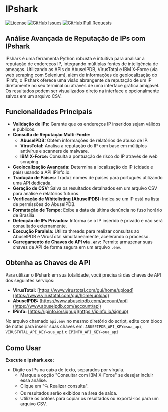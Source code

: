 # IPshark

[![License](https://img.shields.io/badge/license-MIT-blue.svg)](LICENSE)
[![GitHub Issues](https://img.shields.io/github/issues/alexsilva-sh/IP-Shark)](https://github.com/alexsilva-sh/IP-Shark/issues)
[![GitHub Pull Requests](https://img.shields.io/github/issues-pr/alexsilva-sh/IP-Shark)](https://github.com/alexsilva-sh/IP-Shark/pulls)

## Análise Avançada de Reputação de IPs com IPshark

IPshark é uma ferramenta Python robusta e intuitiva para analisar a reputação de endereços IP, integrando múltiplas fontes de inteligência de ameaças. Utilizando as APIs do AbuseIPDB, VirusTotal e IBM X-Force (via web scraping com Selenium), além de informações de geolocalização do IPinfo, o IPshark oferece uma visão abrangente da reputação de um IP diretamente no seu terminal ou através de uma interface gráfica amigável. Os resultados podem ser visualizados direto na interface e opcionalmente salvos em um arquivo CSV.

## Funcionalidades Principais

* **Validação de IPs:** Garante que os endereços IP inseridos sejam válidos e públicos.
* **Consulta de Reputação Multi-Fonte:**
    * **AbuseIPDB:** Obtém informações de relatórios de abuso de IP.
    * **VirusTotal:** Analisa a reputação do IP com base em múltiplos antivírus e scanners de malware.
    * **IBM X-Force:** Consulta a pontuação de risco do IP através de web scraping.
* **Geolocalização Avançada:** Determina a localização do IP (cidade e país) usando a API IPinfo.io.
* **Tradução de Países:** Traduz nomes de países para português utilizando uma API dedicada.
* **Geração de CSV:** Salva os resultados detalhados em um arquivo CSV para análise e relatórios futuros.
* **Verificação de Whitelisting (AbuseIPDB):** Indica se um IP está na lista de permissões do AbuseIPDB.
* **Formatação de Tempo:** Exibe a data da última denúncia no fuso horário de Brasília.
* **Detecção de IPs Privados:** Informa se o IP inserido é privado e não será consultado externamente.
* **Execução Paralela:** Utiliza threads para realizar consultas ao AbuseIPDB e VirusTotal simultaneamente, acelerando o processo.
* **Carregamento de Chaves de API via `.env`:** Permite armazenar suas chaves de API de forma segura em um arquivo `.env`.

## Obtenha as Chaves de API

Para utilizar o IPshark em sua totalidade, você precisará das chaves de API dos seguintes serviços:

* **VirusTotal:** [https://www.virustotal.com/gui/home/upload](https://www.virustotal.com/gui/home/upload)
* **AbuseIPDB:** [https://www.abuseipdb.com/account/api](https://www.abuseipdb.com/account/api)
* **IPinfo:** [https://ipinfo.io/signup](https://ipinfo.io/signup)

No arquivo chamado `api.env` no mesmo diretório do script, edite com bloco de notas para inserir suas chaves em:
`ABUSEIPDB_API_KEY=sua_api`, `VIRUSTOTAL_API_KEY=sua_api` e `IPINFO_API_KEY=sua_api`

## Como Usar

**Execute o ipshark.exe:**
  - Digite os IPs na caixa de texto, separados por vírgula.
    - Marque a opção "Consultar com IBM X-Force" se desejar incluir essa análise.
    - Clique em "🔍 Realizar consulta".
    - Os resultados serão exibidos na área de saída.
    - Utilize os botões para copiar os resultados ou exportá-los para um arquivo CSV.
